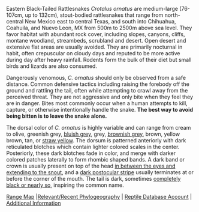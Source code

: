 Eastern Black-Tailed Rattlesnakes *Crotalus ornatus* are medium-large (76-107cm, up to 132cm), stout-bodied rattlesnakes that range from north-central New Mexico east to central Texas, and south into Chihuahua, Coahuila, and Nuevo Leon, MX from 500m to 2500m above sea level.  They favor habitat with abundant rock cover, including slopes, canyons, cliffs, montane woodland, streambeds, scrubland and desert.  Open desert and extensive flat areas are usually avoided.  They are primarily nocturnal in habit, often crepuscular on cloudy days and reputed to be more active during day after heavy rainfall.  Rodents form the bulk of their diet but small birds and lizards are also consumed.

Dangerously venomous, *C. ornatus* should only be observed from a safe distance.  Common defensive tactics including raising the forebody off the ground and rattling the tail, often while attempting to crawl away from the perceived threat.  They are not aggressive and only bite when they feel they are in danger.  Bites most commonly occur when a human attempts to kill, capture, or otherwise intentionally handle the snake.  **The best way to avoid being bitten is to leave the snake alone.**

The dorsal color of *C. ornatus* is highly variable and can range from cream to olive, greenish grey, [bluish grey](https://www.inaturalist.org/photos/30291999?size=large), grey, [brownish grey](https://www.inaturalist.org/photos/74721203?size=large), brown, yellow brown, tan, or [straw yellow](https://www.inaturalist.org/photos/406552?size=large).  The dorsum is patterned anteriorly with dark reticulated blotches which contain lighter colored scales in the center.  Posteriorly, these dark blotches fade in color, and merge with darker colored patches laterally to form rhombic shaped bands.  A dark band or crown is usually present on top of the head [in between the eyes and extending to the snout](https://www.inaturalist.org/photos/24874677?size=large), and a [dark postocular stripe](https://www.inaturalist.org/photos/172271?size=large) usually terminates at or before the corner of the mouth.  The tail is dark, sometimes [completely black or nearly so](https://www.inaturalist.org/photos/5052461?size=large), inspiring the common name.

[Range Map](https://repfocus.dk/maps1/TAX/Serpentes/Viperidae/Crotalus_ornatus_map.html)  |[Relevant/Recent Phylogeography](https://scholarworks.utep.edu/open_etd/2232/)  |  [Reptile Database Account](https://reptile-database.reptarium.cz/species?genus=Crotalus&species=ornatus)  |  [Additional Information](http://nmherpsociety.org/reptiles/snakes/crotalusornatus/index.html)